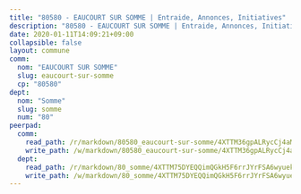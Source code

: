 ```yaml
---
title: "80580 - EAUCOURT SUR SOMME | Entraide, Annonces, Initiatives"
description: "80580 - EAUCOURT SUR SOMME | Entraide, Annonces, Initiatives"
date: 2020-01-11T14:09:21+09:00
collapsible: false
layout: commune
comm:
  nom: "EAUCOURT SUR SOMME"
  slug: eaucourt-sur-somme
  cp: "80580"
dept:
  nom: "Somme"
  slug: somme
  num: "80"
peerpad:
  comm:
    read_path: /r/markdown/80580_eaucourt-sur-somme/4XTTM36gpALRycCj4aMFVAwg92cekR6CvUr1xPiGeTv8qsSXk
    write_path: /w/markdown/80580_eaucourt-sur-somme/4XTTM36gpALRycCj4aMFVAwg92cekR6CvUr1xPiGeTv8qsSXk-K3TgV3nMFaqv6tNrGgjYRjC4UkVEVVt2Dx8Ssy3zTXFZEBsuJ733uu39mc7UsASo4bguYnmY3TWCC7wi5cyUSZR9tHCgWT4qPr519X8jkR2TYNpz1fR9332jzH7KX3gKGZJT8Yjt
  dept:
    read_path: /r/markdown/80_somme/4XTTM75DYEQQimQGkH5F6rrJYrFSA6wyuekdgioEx7v45YjSw
    write_path: /w/markdown/80_somme/4XTTM75DYEQQimQGkH5F6rrJYrFSA6wyuekdgioEx7v45YjSw-K3TgTuB1DbUNHuFo9Fhh6JTUriPx8E5izGkmw9RSNTjUtMFPoZhqqp87szE8th3EytWSHGdhUuQUPjam8aJZh1SdH8pL3ibgUbMdNhU17kjAmSa49LMB2GjXvVwDVurE8mgce3XM
---
```



